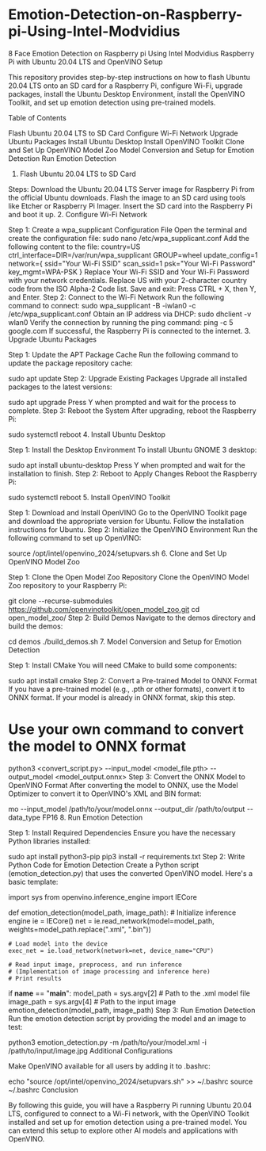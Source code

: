 # Emotion-Detection-on-Raspberry-pi-Using-Intel-Modvidius
8 Face Emotion Detection on Raspberry pi Using Intel Modvidius
Raspberry Pi with Ubuntu 20.04 LTS and OpenVINO Setup

This repository provides step-by-step instructions on how to flash Ubuntu 20.04 LTS onto an SD card for a Raspberry Pi, configure Wi-Fi, upgrade packages, install the Ubuntu Desktop Environment, install the OpenVINO Toolkit, and set up emotion detection using pre-trained models.

Table of Contents

Flash Ubuntu 20.04 LTS to SD Card
Configure Wi-Fi Network
Upgrade Ubuntu Packages
Install Ubuntu Desktop
Install OpenVINO Toolkit
Clone and Set Up OpenVINO Model Zoo
Model Conversion and Setup for Emotion Detection
Run Emotion Detection
1. Flash Ubuntu 20.04 LTS to SD Card

Steps:
Download the Ubuntu 20.04 LTS Server image for Raspberry Pi from the official Ubuntu downloads.
Flash the image to an SD card using tools like Etcher or Raspberry Pi Imager.
Insert the SD card into the Raspberry Pi and boot it up.
2. Configure Wi-Fi Network

Step 1: Create a wpa_supplicant Configuration File
Open the terminal and create the configuration file:
sudo nano /etc/wpa_supplicant.conf
Add the following content to the file:
country=US
ctrl_interface=DIR=/var/run/wpa_supplicant GROUP=wheel
update_config=1
network={
    ssid="Your Wi-Fi SSID"
    scan_ssid=1
    psk="Your Wi-Fi Password"
    key_mgmt=WPA-PSK
}
Replace Your Wi-Fi SSID and Your Wi-Fi Password with your network credentials.
Replace US with your 2-character country code from the ISO Alpha-2 Code list.
Save and exit:
Press CTRL + X, then Y, and Enter.
Step 2: Connect to the Wi-Fi Network
Run the following command to connect:
sudo wpa_supplicant -B -iwlan0 -c /etc/wpa_supplicant.conf
Obtain an IP address via DHCP:
sudo dhclient -v wlan0
Verify the connection by running the ping command:
ping -c 5 google.com
If successful, the Raspberry Pi is connected to the internet.
3. Upgrade Ubuntu Packages

Step 1: Update the APT Package Cache
Run the following command to update the package repository cache:

sudo apt update
Step 2: Upgrade Existing Packages
Upgrade all installed packages to the latest versions:

sudo apt upgrade
Press Y when prompted and wait for the process to complete.
Step 3: Reboot the System
After upgrading, reboot the Raspberry Pi:

sudo systemctl reboot
4. Install Ubuntu Desktop

Step 1: Install the Desktop Environment
To install Ubuntu GNOME 3 desktop:

sudo apt install ubuntu-desktop
Press Y when prompted and wait for the installation to finish.
Step 2: Reboot to Apply Changes
Reboot the Raspberry Pi:

sudo systemctl reboot
5. Install OpenVINO Toolkit

Step 1: Download and Install OpenVINO
Go to the OpenVINO Toolkit page and download the appropriate version for Ubuntu.
Follow the installation instructions for Ubuntu.
Step 2: Initialize the OpenVINO Environment
Run the following command to set up OpenVINO:

source /opt/intel/openvino_2024/setupvars.sh
6. Clone and Set Up OpenVINO Model Zoo

Step 1: Clone the Open Model Zoo Repository
Clone the OpenVINO Model Zoo repository to your Raspberry Pi:

git clone --recurse-submodules https://github.com/openvinotoolkit/open_model_zoo.git
cd open_model_zoo/
Step 2: Build Demos
Navigate to the demos directory and build the demos:

cd demos
./build_demos.sh
7. Model Conversion and Setup for Emotion Detection

Step 1: Install CMake
You will need CMake to build some components:

sudo apt install cmake
Step 2: Convert a Pre-trained Model to ONNX Format
If you have a pre-trained model (e.g., .pth or other formats), convert it to ONNX format. If your model is already in ONNX format, skip this step.

# Use your own command to convert the model to ONNX format
python3 <convert_script.py> --input_model <model_file.pth> --output_model <model_output.onnx>
Step 3: Convert the ONNX Model to OpenVINO Format
After converting the model to ONNX, use the Model Optimizer to convert it to OpenVINO's XML and BIN format:

mo --input_model /path/to/your/model.onnx --output_dir /path/to/output --data_type FP16
8. Run Emotion Detection

Step 1: Install Required Dependencies
Ensure you have the necessary Python libraries installed:

sudo apt install python3-pip
pip3 install -r requirements.txt
Step 2: Write Python Code for Emotion Detection
Create a Python script (emotion_detection.py) that uses the converted OpenVINO model. Here's a basic template:

import sys
from openvino.inference_engine import IECore

def emotion_detection(model_path, image_path):
    # Initialize inference engine
    ie = IECore()
    net = ie.read_network(model=model_path, weights=model_path.replace(".xml", ".bin"))
    
    # Load model into the device
    exec_net = ie.load_network(network=net, device_name="CPU")
    
    # Read input image, preprocess, and run inference
    # (Implementation of image processing and inference here)
    # Print results

if __name__ == "__main__":
    model_path = sys.argv[2]  # Path to the .xml model file
    image_path = sys.argv[4]  # Path to the input image
    emotion_detection(model_path, image_path)
Step 3: Run Emotion Detection
Run the emotion detection script by providing the model and an image to test:

python3 emotion_detection.py -m /path/to/your/model.xml -i /path/to/input/image.jpg
Additional Configurations

Make OpenVINO available for all users by adding it to .bashrc:

echo "source /opt/intel/openvino_2024/setupvars.sh" >> ~/.bashrc
source ~/.bashrc
Conclusion

By following this guide, you will have a Raspberry Pi running Ubuntu 20.04 LTS, configured to connect to a Wi-Fi network, with the OpenVINO Toolkit installed and set up for emotion detection using a pre-trained model. You can extend this setup to explore other AI models and applications with OpenVINO.
